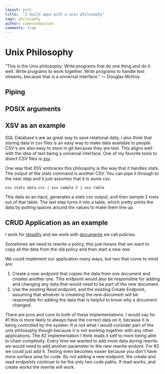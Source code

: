 ```yaml
---
layout: post
title:  "I build apps with a unix philosophy"
tags: philosophy
author: camerondavison
comments: true
---
```


# Unix Philosophy

“This is the Unix philosophy: Write programs that do one thing and do it well. Write programs to work together. Write programs to handle text streams, because that is a universal interface.”
— Douglas McIlroy

## Piping
## POSIX arguments 

## XSV as an example 

SQL Database's are aa great way to save relational data, I also think that storing data in csv files is an easy way to make data available to people. 
CSV's are also easy to store in git because they are text. This aligns well with the idea of text being a universal interface. One of my favorite tools
to disect CSV files is [xsv](https://github.com/BurntSushi/xsv).

One way that XSV embraces this philospohy is the way that it handles stats. The output of the stats command is another CSV. You can pipe it through
to the next step and it just assumes that it is some csv. 

```
xsv stats data.csv | xsv sample 2 | xsv table
```
This data as an input, generates a stats csv output, and then sample 2 rows out of that table. The last step turns it into a table, which pretty prints the
data by putting spaces around the values to make them line up.

## CRUD Application as an example

I work for [steadily](www.steadily.com) and we work with [documents](https://en.wikipedia.org/wiki/Document-oriented_database) we call policies. 

Sometimes we need to rewrite a policy, this just means that we want to copy all the data from the old policy and then start a new one.

We could implement our application many ways, but two that come to mind are:
1. Create a new endpoint that copies the data from one document and creates another one. This endpoint would also be responsible for adding and changing any data that would need to be part of the new document.
2. Use the existing Read endpoint, and the existing Create Endpoint, assuming that whoever is createing the new document will be responsible for adding the data that is helpful to know why a document changed.

There are pros and cons to both of these implementations. I would say for #1 this is more likely to always have the correct data on it, because it is being controlled by the system. 
It is not what I would consider part of the unix philosophy though because it is not working together with any other applications.
The #2 implementation I think leads it self to more being able to chain complexity. Every time we wanted to add more data during rewrite we would need to add another parameter to the new rewrite endoint. For #2 we could just add it.
Testing even becomes easier because you don't have more surface area for code. By not adding a new endpoint, the create and read endpoints continue to be the only two code paths. If read works, and create works the rewrite will work.
